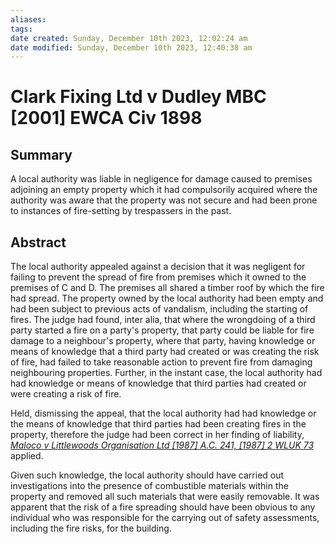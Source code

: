 ```yaml
---
aliases: 
tags: 
date created: Sunday, December 10th 2023, 12:02:24 am
date modified: Sunday, December 10th 2023, 12:40:38 am
---
```


# Clark Fixing Ltd v Dudley MBC [2001] EWCA Civ 1898

## Summary

A local authority was liable in negligence for damage caused to premises adjoining an empty property which it had compulsorily acquired where the authority was aware that the property was not secure and had been prone to instances of fire-setting by trespassers in the past.

## Abstract

The local authority appealed against a decision that it was negligent for failing to prevent the spread of fire from premises which it owned to the premises of C and D. The premises all shared a timber roof by which the fire had spread. The property owned by the local authority had been empty and had been subject to previous acts of vandalism, including the starting of fires. The judge had found, inter alia, that where the wrongdoing of a third party started a fire on a party's property, that party could be liable for fire damage to a neighbour's property, where that party, having knowledge or means of knowledge that a third party had created or was creating the risk of fire, had failed to take reasonable action to prevent fire from damaging neighbouring properties. Further, in the instant case, the local authority had had knowledge or means of knowledge that third parties had created or were creating a risk of fire.

Held, dismissing the appeal, that the local authority had had knowledge or the means of knowledge that third parties had been creating fires in the property, therefore the judge had been correct in her finding of liability, _[Maloco v Littlewoods Organisation Ltd [1987] A.C. 241, [1987] 2 WLUK 73](https://uk.westlaw.com/Document/IED7C8870E42711DA8FC2A0F0355337E9/View/FullText.html?originationContext=document&transitionType=DocumentItem&ppcid=96cff4d3cf044b4c8aafeffc2fae8271&contextData=(sc.DocLink))_ applied.

Given such knowledge, the local authority should have carried out investigations into the presence of combustible materials within the property and removed all such materials that were easily removable. It was apparent that the risk of a fire spreading should have been obvious to any individual who was responsible for the carrying out of safety assessments, including the fire risks, for the building.

